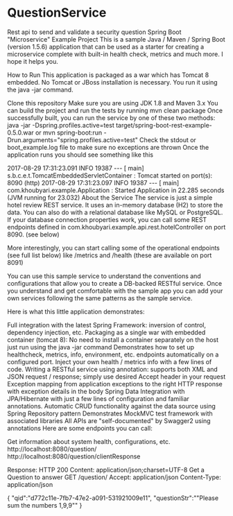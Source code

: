 # QuestionService
Rest api to send and validate a security question
Spring Boot "Microservice" Example Project
This is a sample Java / Maven / Spring Boot (version 1.5.6) application that can be used as a starter for creating a microservice complete with built-in health check, metrics and much more. I hope it helps you.

How to Run
This application is packaged as a war which has Tomcat 8 embedded. No Tomcat or JBoss installation is necessary. You run it using the java -jar command.

Clone this repository
Make sure you are using JDK 1.8 and Maven 3.x
You can build the project and run the tests by running mvn clean package
Once successfully built, you can run the service by one of these two methods:
        java -jar -Dspring.profiles.active=test target/spring-boot-rest-example-0.5.0.war
or
        mvn spring-boot:run -Drun.arguments="spring.profiles.active=test"
Check the stdout or boot_example.log file to make sure no exceptions are thrown
Once the application runs you should see something like this

2017-08-29 17:31:23.091  INFO 19387 --- [           main] s.b.c.e.t.TomcatEmbeddedServletContainer : Tomcat started on port(s): 8090 (http)
2017-08-29 17:31:23.097  INFO 19387 --- [           main] com.khoubyari.example.Application        : Started Application in 22.285 seconds (JVM running for 23.032)
About the Service
The service is just a simple hotel review REST service. It uses an in-memory database (H2) to store the data. You can also do with a relational database like MySQL or PostgreSQL. If your database connection properties work, you can call some REST endpoints defined in com.khoubyari.example.api.rest.hotelController on port 8090. (see below)

More interestingly, you can start calling some of the operational endpoints (see full list below) like /metrics and /health (these are available on port 8091)

You can use this sample service to understand the conventions and configurations that allow you to create a DB-backed RESTful service. Once you understand and get comfortable with the sample app you can add your own services following the same patterns as the sample service.

Here is what this little application demonstrates:

Full integration with the latest Spring Framework: inversion of control, dependency injection, etc.
Packaging as a single war with embedded container (tomcat 8): No need to install a container separately on the host just run using the java -jar command
Demonstrates how to set up healthcheck, metrics, info, environment, etc. endpoints automatically on a configured port. Inject your own health / metrics info with a few lines of code.
Writing a RESTful service using annotation: supports both XML and JSON request / response; simply use desired Accept header in your request
Exception mapping from application exceptions to the right HTTP response with exception details in the body
Spring Data Integration with JPA/Hibernate with just a few lines of configuration and familiar annotations.
Automatic CRUD functionality against the data source using Spring Repository pattern
Demonstrates MockMVC test framework with associated libraries
All APIs are "self-documented" by Swagger2 using annotations
Here are some endpoints you can call:

Get information about system health, configurations, etc.
http://localhost:8080/question/
http://localhost:8080/question/clientResponse

Response: HTTP 200
Content: application/json;charset=UTF-8
Get a Question to answer
GET /question/
Accept: application/json
Content-Type: application/json

{
"qid":"d772c11e-7fb7-47e2-a091-531921009e11",
"questionStr":"\"Please sum the numbers 1,9,9\""
}
